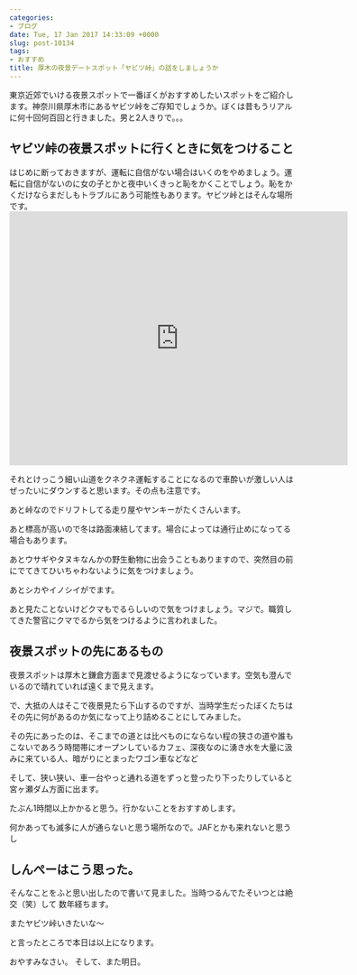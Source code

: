 ```yaml
---
categories:
- ブログ
date: Tue, 17 Jan 2017 14:33:09 +0000
slug: post-10134
tags:
- おすすめ
title: 厚木の夜景デートスポット「ヤビツ峠」の話をしましょうか
---
```


東京近郊でいける夜景スポットで一番ぼくがおすすめしたいスポットをご紹介します。神奈川県厚木市にあるヤビツ峠をご存知でしょうか。ぼくは昔もうリアルに何十回何百回と行きました。男と2人きりで。。。
<h2>ヤビツ峠の夜景スポットに行くときに気をつけること</h2>
はじめに断っておきますが、運転に自信がない場合はいくのをやめましょう。運転に自信がないのに女の子とかと夜中いくきっと恥をかくことでしょう。恥をかくだけならまだしもトラブルにあう可能性もあります。ヤビツ峠とはそんな場所です。

<iframe style="border: 0;" src="https://www.google.com/maps/embed?pb=!1m18!1m12!1m3!1d3251.0853013392216!2d139.21712011525193!3d35.427916880254166!2m3!1f0!2f0!3f0!3m2!1i1024!2i768!4f13.1!3m3!1m2!1s0x6019062f3cb2f805%3A0xe6ec463e3d7c604a!2z44Ok44OT44OE5bOg!5e0!3m2!1sja!2sjp!4v1484661751525" width="600" height="450" frameborder="0" allowfullscreen="allowfullscreen"></iframe>

それとけっこう細い山道をクネクネ運転することになるので車酔いが激しい人はぜったいにダウンすると思います。その点も注意です。

あと峠なのでドリフトしてる走り屋やヤンキーがたくさんいます。

あと標高が高いので冬は路面凍結してます。場合によっては通行止めになってる場合もあります。

あとウサギやタヌキなんかの野生動物に出会うこともありますので、突然目の前にでてきてひいちゃわないように気をつけましょう。

あとシカやイノシイがでます。

あと見たことないけどクマもでるらしいので気をつけましょう。マジで。職質してきた警官にクマでるから気をつけるように言われました。<!--more-->
<h2>夜景スポットの先にあるもの</h2>
夜景スポットは厚木と鎌倉方面まで見渡せるようになっています。空気も澄んでいるので晴れていれば遠くまで見えます。

で、大抵の人はそこで夜景見たら下山するのですが、当時学生だったぼくたちはその先に何があるのか気になって上り詰めることにしてみました。

その先にあったのは、そこまでの道とは比べものにならない程の狭さの道や誰もこないであろう時間帯にオープンしているカフェ、深夜なのに湧き水を大量に汲みに来ている人、暗がりにとまったワゴン車などなど

そして、狭い狭い、車一台やっと通れる道をずっと登ったり下ったりしていると宮ヶ瀬ダム方面に出ます。

たぶん1時間以上かかると思う。行かないことをおすすめします。

何かあっても滅多に人が通らないと思う場所なので。JAFとかも来れないと思うし
<h2>しんぺーはこう思った。</h2>
そんなことをふと思い出したので書いて見ました。当時つるんでたそいつとは絶交（笑）して
数年経ちます。

またヤビツ峠いきたいな〜

と言ったところで本日は以上になります。

おやすみなさい。
そして、また明日。